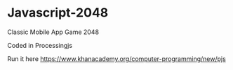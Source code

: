# Javascript-2048
Classic Mobile App Game 2048

Coded in Processingjs

Run it here https://www.khanacademy.org/computer-programming/new/pjs
